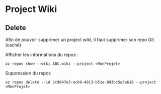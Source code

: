 # Project Wiki
## Delete
Afin de pouvoir supprimer un project wiki, il faut supprimer son repo Git (caché)

Afficher les informations du repos :
``` 
az repos show --wiki ABC.wiki --project <MonProjet>
```

Suppression du repos
```
az repos delete --id 2c9047e3-ecb9-4913-b51e-893bc5a3e610 --project <MonProjet>
```
